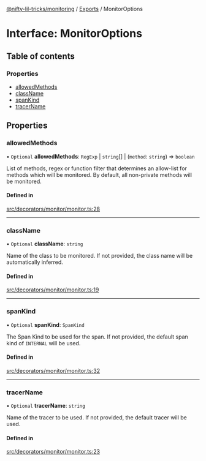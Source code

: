 [@nifty-lil-tricks/monitoring](../README.md) / [Exports](../modules.md) / MonitorOptions

# Interface: MonitorOptions

## Table of contents

### Properties

- [allowedMethods](MonitorOptions.md#allowedmethods)
- [className](MonitorOptions.md#classname)
- [spanKind](MonitorOptions.md#spankind)
- [tracerName](MonitorOptions.md#tracername)

## Properties

### allowedMethods

• `Optional` **allowedMethods**: `RegExp` \| `string`[] \| (`method`: `string`) => `boolean`

List of methods, regex or function filter that determines an allow-list for methods which will be monitored.
By default, all non-private methods will be monitored.

#### Defined in

[src/decorators/monitor/monitor.ts:28](https://github.com/jonnydgreen/nifty-lil-tricks-monitoring/blob/041fa27/src/decorators/monitor/monitor.ts#L28)

___

### className

• `Optional` **className**: `string`

Name of the class to be monitored. If not provided, the class name will be automatically inferred.

#### Defined in

[src/decorators/monitor/monitor.ts:19](https://github.com/jonnydgreen/nifty-lil-tricks-monitoring/blob/041fa27/src/decorators/monitor/monitor.ts#L19)

___

### spanKind

• `Optional` **spanKind**: `SpanKind`

The Span Kind to be used for the span. If not provided, the default span kind of `INTERNAL` will be used.

#### Defined in

[src/decorators/monitor/monitor.ts:32](https://github.com/jonnydgreen/nifty-lil-tricks-monitoring/blob/041fa27/src/decorators/monitor/monitor.ts#L32)

___

### tracerName

• `Optional` **tracerName**: `string`

Name of the tracer to be used. If not provided, the default tracer will be used.

#### Defined in

[src/decorators/monitor/monitor.ts:23](https://github.com/jonnydgreen/nifty-lil-tricks-monitoring/blob/041fa27/src/decorators/monitor/monitor.ts#L23)
